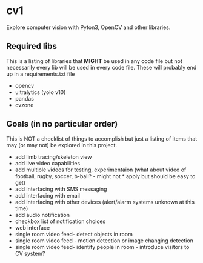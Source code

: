 # cv1

Explore computer vision with Pyton3, OpenCV and other libraries.

## Required libs

This is a listing of libraries that **MIGHT** be used in any code file but not necessarily every lib will be used in every code file. These will probably end up in a requirements.txt file

*   opencv
*   ultralytics (yolo v10)
*   pandas
*   cvzone

## Goals (in no particular order)

This is NOT a checklist of things to accomplish but just a listing of items that may (or may not) be explored in this project.

*   add limb tracing/skeleton view
*   add live video capabilities
*   add multiple videos for testing, experimentaion (what about video of football, rugby, soccer, b-ball? - might not *   apply but should be easy to get)
*   add interfacing with SMS messaging
*   add interfacing with email
*   add interfacing with other devices (alert/alarm systems unknown at this time)
*   add audio notification
*   checkbox list of notification choices
*   web interface
*   single room video feed- detect objects in room
*   single room video feed - motion detection or image changing detection
*   single room video feed- identify people in room - introduce visitors to CV system?
